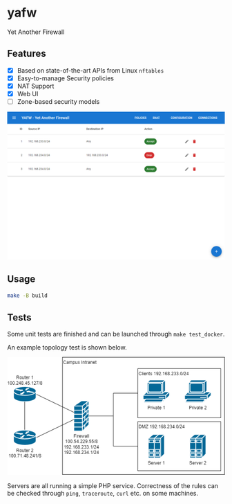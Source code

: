 # yafw

Yet Another Firewall

## Features

*  [x] Based on state-of-the-art APIs from Linux `nftables`
*  [x] Easy-to-manage Security policies
*  [x] NAT Support
*  [x] Web UI
*  [ ] Zone-based security models

![Demo](./assets/demo.png)

## Usage

```bash
make -B build
```

## Tests

Some unit tests are finished and can be launched through `make test_docker`.

An example topology test is shown below.

![Topology](./assets/topo.png)

Servers are all running a simple PHP service. Correctness of the rules can be checked through `ping`, `traceroute`, `curl` etc. on some machines.
